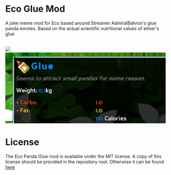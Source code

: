 Eco Glue Mod
==================

A joke meme mod for Eco based around Streamer AdmiralBahroo's glue panda emotes. Based on the actual scientific nutritional values of elmer's glue 

<br/>
<img src="https://pbs.twimg.com/media/E1PB61zWYAUeEJc?format=png&name=120x120" width="64">
<img src=".github/glue.png">

# License

The Eco Panda Glue mod is available under the MIT license. A copy of this license should be provided in the repository root. Otherwise it can be found <a href="https://github.com/thetestgame/EcoGlueFood/blob/main/LICENSE">here</a>

